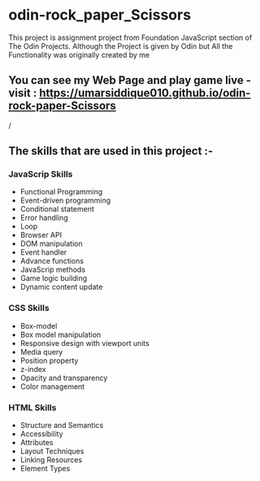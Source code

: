# odin-rock_paper_Scissors
This project is assignment project from Foundation JavaScript section of The Odin Projects. Although the Project is given by Odin but All the Functionality was originally created by me



## You can see my Web Page and play game live - visit : https://umarsiddique010.github.io/odin-rock-paper-Scissors
/

## The skills that are used in this project :-

### JavaScrip Skills

- Functional Programming 
- Event-driven programming
- Conditional statement
- Error handling
- Loop
- Browser API
- DOM manipulation
- Event handler
- Advance functions
- JavaScrip methods
- Game logic building
- Dynamic content update


### CSS Skills

- Box-model
- Box model manipulation
- Responsive design with viewport units
- Media query
- Position property
- z-index
- Opacity and transparency
- Color management 

### HTML Skills

- Structure and Semantics
- Accessibility
- Attributes
- Layout Techniques
- Linking Resources
- Element Types
